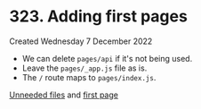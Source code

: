 # 323. Adding first pages
Created Wednesday 7 December 2022

- We can delete `pages/api` if it's not being used.
- Leave the `pages/_app.js` file as is.
- The `/` route maps to `pages/index.js`.

[Unneeded files](https://github.com/exemplar-codes/nextjs-first-tutorial/commit/9aa1ac2f8adc3ae482bd03f583757686cb67776c) and [first page](https://github.com/exemplar-codes/nextjs-first-tutorial/commit/3086abacd064aa121d7ec583b72ce7356a15ab09)